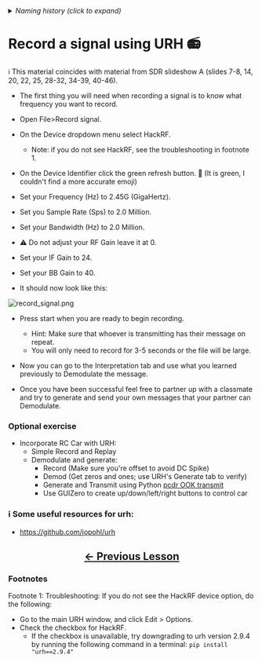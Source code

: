 <details><summary><i>Naming history (click to expand)</i></summary>
<pre>
2023 May 22: 090_Record_a_real_signal.md
</pre>
</details>

# Record a signal using URH 📻

ℹ️ This material coincides with material from SDR slideshow A (slides 7-8, 14, 20, 22, 25, 28-32, 34-39, 40-46).

- The first thing you will need when recording a signal is to know what frequency you want to record.

- Open File>Record signal.

- On the Device dropdown menu select HackRF.
  -  Note: if you do not see HackRF, see the troubleshooting in footnote 1.

- On the Device Identifier click the green refresh button. 🔄 (It is green, I couldn't find a more accurate emoji)

- Set your Frequency (Hz) to 2.45G (GigaHertz).

- Set you Sample Rate (Sps) to 2.0 Million.

- Set your Bandwidth (Hz) to 2.0 Million.

- ⚠️ Do not adjust your RF Gain leave it at 0.

- Set your IF Gain to 24.

- Set your BB Gain to 40.

- It should now look like this:

![record_signal.png](https://github.com/python-can-define-radio/sdr-course/blob/main/classroom_activities/Chx_Misc/Images/record_signal.png?raw=true) 

- Press start when you are ready to begin recording.
    - Hint: Make sure that whoever is transmitting has their message on repeat.
    - You will only need to record for 3-5 seconds or the file will be large.
 
- Now you can go to the Interpretation tab and use what you learned previously to Demodulate the message.

- Once you have been successful feel free to partner up with a classmate and try to generate and send your own messages that your partner can Demodulate.

### Optional exercise

- Incorporate RC Car with URH:  
  - Simple Record and Replay  
  - Demodulate and generate:  
    - Record (Make sure you're offset to avoid DC Spike)  
    - Demod (Get zeros and ones; use URH's Generate tab to verify)  
    - Generate and Transmit using Python [pcdr OOK transmit][010_pcdr_ook_tx_intro]  
    - Use GUIZero to create up/down/left/right buttons to control car

### ℹ️ Some useful resources for urh:

- https://github.com/jopohl/urh

## <p align="center">[&larr; Previous Lesson](https://github.com/python-can-define-radio/sdr-course/blob/main/classroom_activities/Ch03_Analyzing_Signals_URH/080_Interpret_multiple_noisy_signals.md)</p>


### Footnotes

Footnote 1: Troubleshooting: If you do not see the HackRF device option, do the following:
  - Go to the main URH window, and click Edit > Options.
  - Check the checkbox for HackRF.
    - If the checkbox is unavailable, try downgrading to urh version 2.9.4 by running the following command in a terminal: `pip install "urh==2.9.4"`


[010_pcdr_ook_tx_intro]: https://github.com/python-can-define-radio/sdr-course/blob/main/classroom_activities/Ch04_Analyzing_Signals_Python/010_pcdr_ook_tx_intro.md
